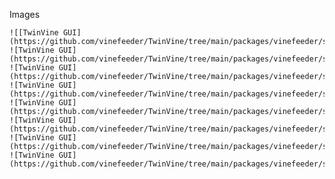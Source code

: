 Images

    ![[TwinVine GUI](https://github.com/vinefeeder/TwinVine/tree/main/packages/vinefeeder/src/vinefeeder/images/vinefeeder1.png)]
    ![TwinVine GUI](https://github.com/vinefeeder/TwinVine/tree/main/packages/vinefeeder/src/vinefeeder/images/vinefeeder2.png)]
    ![TwinVine GUI](https://github.com/vinefeeder/TwinVine/tree/main/packages/vinefeeder/src/vinefeeder/images/vinefeeder3.png)]
    ![TwinVine GUI](https://github.com/vinefeeder/TwinVine/tree/main/packages/vinefeeder/src/vinefeeder/images/vinefeeder4.png)]
    ![TwinVine GUI](https://github.com/vinefeeder/TwinVine/tree/main/packages/vinefeeder/src/vinefeeder/images/vinefeeder5.png)]
    ![TwinVine GUI](https://github.com/vinefeeder/TwinVine/tree/main/packages/vinefeeder/src/vinefeeder/images/vinefeeder6.png)]
    ![TwinVine GUI](https://github.com/vinefeeder/TwinVine/tree/main/packages/vinefeeder/src/vinefeeder/images/vinefeeder7.png)]
    ![TwinVine GUI](https://github.com/vinefeeder/TwinVine/tree/main/packages/vinefeeder/src/vinefeeder/images/vinefeeder9.png)]
